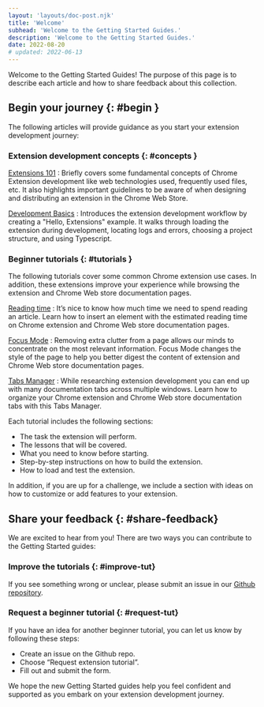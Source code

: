 ```yaml
---
layout: 'layouts/doc-post.njk'
title: 'Welcome'
subhead: 'Welcome to the Getting Started Guides.'
description: 'Welcome to the Getting Started Guides.'
date: 2022-08-20
# updated: 2022-06-13
---
```



Welcome to the Getting Started Guides! The purpose of this page is to describe each article and how to share feedback about this collection.

## Begin your journey {: #begin }

The following articles will provide guidance as you start your extension development journey:

### Extension development concepts {: #concepts }

[Extensions 101][doc-ext-101]
: Briefly covers some fundamental concepts of Chrome Extension development like web technologies
used,  frequently used files, etc. It also highlights important guidelines to be aware of when
designing and distributing an extension in the Chrome Web Store. 

[Development Basics][doc-dev-basics]
: Introduces the extension development workflow by creating a "Hello, Extensions" example. It walks
through loading the extension during development, locating logs and errors, choosing a project
structure, and using Typescript.

### Beginner tutorials {: #tutorials }

The following tutorials cover some common Chrome extension use cases. In addition,
these extensions improve your experience while browsing the extension and Chrome Web store
documentation pages.

[Reading time][tut-reading-time]
: It’s nice to know how much time we need to spend reading an article. Learn how to insert an
element with the estimated reading time on Chrome extension and Chrome Web store documentation
pages.

[Focus Mode][tut-focus-mode]
: Removing extra clutter from a page allows our minds to concentrate on the most relevant
information. Focus Mode changes the style of the page to help you better digest the content of
extension and Chrome Web store documentation pages.

[Tabs Manager][tut-tabs-manager]
: While researching extension development you can end up with many documentation tabs across multiple windows.
Learn how to organize your Chrome extension and Chrome Web store documentation tabs with this Tabs
Manager.

Each tutorial includes the following sections:

- The task the extension will perform. 
- The lessons that will be covered.
- What you need to know before starting.
- Step-by-step instructions on how to build the extension. 
- How to load and test the extension.

In addition, if you are up for a challenge, we include a section with ideas on how to customize or
add features to your extension.

## Share your feedback {: #share-feedback}

We are excited to hear from you! There are two ways you can contribute to the Getting Started guides:

### Improve the tutorials {: #improve-tut}

If you see something wrong or unclear, please submit an issue in our [Github repository][github-ext-doc].

### Request a beginner tutorial {: #request-tut}

If you have an idea for another beginner tutorial, you can let us know by following these steps:
- Create an issue on the Github repo.
- Choose “Request extension tutorial”.
- Fill out and submit the form.

We hope the new Getting Started guides help you feel confident and supported as you embark on your extension development journey.

[doc-ext-101]: /docs/extensions/mv3/getstarted/extensions-101
[doc-dev-basics]: /docs/extensions/mv3/getstarted/development-basics
[github-ext-doc]: https://github.com/GoogleChrome/developer.chrome.com
[tut-focus-mode]: /docs/extensions/mv3/getstarted/tut-focus-mode
[tut-reading-time]: /docs/extensions/mv3/getstarted/tut-reading-time
[tut-tabs-manager]: /docs/extensions/mv3/getstarted/tut-tabs-manager
